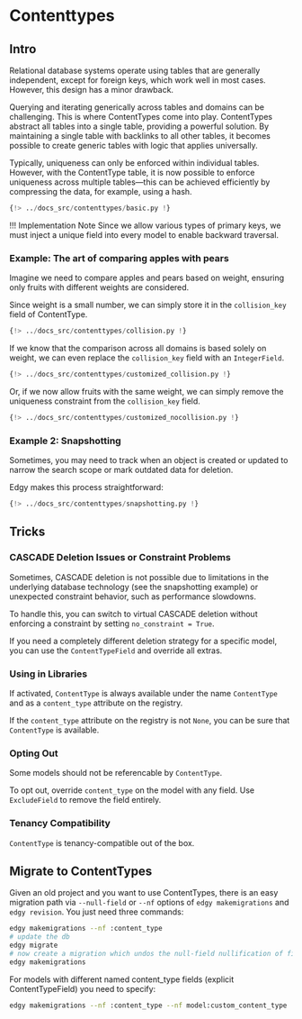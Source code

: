 # Contenttypes

## Intro

Relational database systems operate using tables that are generally independent, except for foreign keys, which work well in most cases. However, this design has a minor drawback.

Querying and iterating generically across tables and domains can be challenging. This is where ContentTypes come into play. ContentTypes abstract all tables into a single table, providing a powerful solution. By maintaining a single table with backlinks to all other tables, it becomes possible to create generic tables with logic that applies universally.

Typically, uniqueness can only be enforced within individual tables. However, with the ContentType table, it is now possible to enforce uniqueness across multiple tables—this can be achieved efficiently by compressing the data, for example, using a hash.

```python
{!> ../docs_src/contenttypes/basic.py !}
```

!!! Implementation Note
    Since we allow various types of primary keys, we must inject a unique field into every model to enable backward traversal.

### Example: The art of comparing apples with pears

Imagine we need to compare apples and pears based on weight, ensuring only fruits with different weights are considered.

Since weight is a small number, we can simply store it in the `collision_key` field of ContentType.

```python
{!> ../docs_src/contenttypes/collision.py !}
```

If we know that the comparison across all domains is based solely on weight, we can even replace the `collision_key` field with an `IntegerField`.

```python
{!> ../docs_src/contenttypes/customized_collision.py !}
```

Or, if we now allow fruits with the same weight, we can simply remove the uniqueness constraint from the `collision_key` field.

```python
{!> ../docs_src/contenttypes/customized_nocollision.py !}
```

### Example 2: Snapshotting

Sometimes, you may need to track when an object is created or updated to narrow the search scope or mark outdated data for deletion.

Edgy makes this process straightforward:

```python
{!> ../docs_src/contenttypes/snapshotting.py !}
```

## Tricks

### CASCADE Deletion Issues or Constraint Problems

Sometimes, CASCADE deletion is not possible due to limitations in the underlying database technology (see the snapshotting example) or unexpected constraint behavior, such as performance slowdowns.

To handle this, you can switch to virtual CASCADE deletion without enforcing a constraint by setting `no_constraint = True`.

If you need a completely different deletion strategy for a specific model, you can use the `ContentTypeField` and override all extras.

### Using in Libraries

If activated, `ContentType` is always available under the name `ContentType` and as a `content_type` attribute on the registry.

If the `content_type` attribute on the registry is not `None`, you can be sure that `ContentType` is available.

### Opting Out

Some models should not be referencable by `ContentType`.

To opt out, override `content_type` on the model with any field. Use `ExcludeField` to remove the field entirely.

### Tenancy Compatibility

`ContentType` is tenancy-compatible out of the box.


## Migrate to ContentTypes

Given an old project and you want to use ContentTypes, there is an easy migration path via `--null-field` or `--nf` options
of `edgy makemigrations` and `edgy revision`.
You just need three commands:

```sh
edgy makemigrations --nf :content_type
# update the db
edgy migrate
# now create a migration which undos the null-field nullification of fields.
edgy makemigrations
```

For models with different named content_type fields (explicit ContentTypeField) you need to specify:

```sh
edgy makemigrations --nf :content_type --nf model:custom_content_type
```
